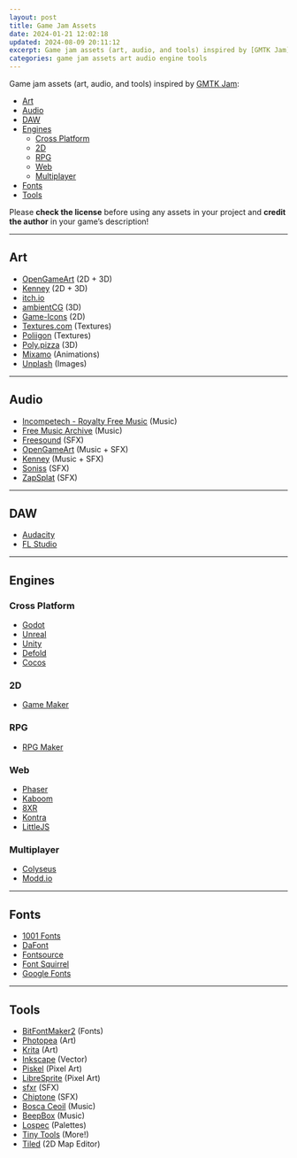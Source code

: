 ```yaml
---
layout: post
title: Game Jam Assets
date: 2024-01-21 12:02:18
updated: 2024-08-09 20:11:12
excerpt: Game jam assets (art, audio, and tools) inspired by [GMTK Jam](https://itch.io/jam/gmtk-jam-2022).
categories: game jam assets art audio engine tools
---
```


Game jam assets (art, audio, and tools) inspired by [GMTK Jam](https://itch.io/jam/gmtk-jam-2022):

- [Art](#art)
- [Audio](#audio)
- [DAW](#daw)
- [Engines](#engines)
  - [Cross Platform](#cross-platform)
  - [2D](#2d)
  - [RPG](#rpg)
  - [Web](#web)
  - [Multiplayer](#multiplayer)
- [Fonts](#fonts)
- [Tools](#tools)

Please **check the license** before using any assets in your project and **credit the author** in your game’s description!

---

## Art

- [OpenGameArt](https://opengameart.org/) (2D + 3D)
- [Kenney](https://www.kenney.nl/assets) (2D + 3D)
- [itch.io](https://itch.io/game-assets/free)
- [ambientCG](https://ambientcg.com/) (3D)
- [Game-Icons](https://game-icons.net/) (2D)
- [Textures.com](https://www.textures.com/) (Textures)
- [Poliigon](https://www.poliigon.com/search?credit=0) (Textures)
- [Poly.pizza](https://poly.pizza/) (3D)
- [Mixamo](https://www.mixamo.com/) (Animations)
- [Unplash](https://unsplash.com/) (Images)

---

## Audio

- [Incompetech - Royalty Free Music](https://incompetech.com/music/royalty-free/) (Music)
- [Free Music Archive](https://freemusicarchive.org/) (Music)
- [Freesound](https://freesound.org/) (SFX)
- [OpenGameArt](https://opengameart.org/) (Music + SFX)
- [Kenney](https://www.kenney.nl/assets?q=audio) (Music + SFX)
- [Soniss](https://sonniss.com/gameaudiogdc) (SFX)
- [ZapSplat](https://www.zapsplat.com/) (SFX)

---

## DAW

- [Audacity](https://www.audacityteam.org/)
- [FL Studio](https://www.image-line.com/)

---

## Engines

### Cross Platform

- [Godot](https://godotengine.org/)
- [Unreal](https://www.unrealengine.com/)
- [Unity](https://unity.com/)
- [Defold](https://defold.com/)
- [Cocos](https://www.cocos.com/)

### 2D

- [Game Maker](https://gamemaker.io/)

### RPG

- [RPG Maker](https://www.rpgmakerweb.com/)

### Web

- [Phaser](https://phaser.io/)
- [Kaboom](https://kaboomjs.com/)
- [8XR](https://8xr.io/)
- [Kontra](https://straker.github.io/kontra/)
- [LittleJS](https://killedbyapixel.github.io/LittleJS/docs/)

### Multiplayer

- [Colyseus](https://colyseus.io/)
- [Modd.io](https://www.modd.io/)

---

## Fonts

- [1001 Fonts](https://www.1001fonts.com/)
- [DaFont](https://www.dafont.com/)
- [Fontsource](https://github.com/fontsource/fontsource)
- [Font Squirrel](https://www.fontsquirrel.com/)
- [Google Fonts](https://fonts.google.com/)

---

## Tools

- [BitFontMaker2](https://www.pentacom.jp/pentacom/bitfontmaker2/) (Fonts)
- [Photopea](https://www.photopea.com/) (Art)
- [Krita](https://krita.org/) (Art)
- [Inkscape](https://inkscape.org/) (Vector)
- [Piskel](https://www.piskelapp.com/) (Pixel Art)
- [LibreSprite](https://libresprite.github.io/) (Pixel Art)
- [sfxr](https://www.drpetter.se/project_sfxr.html) (SFX)
- [Chiptone](https://sfbgames.itch.io/chiptone) (SFX)
- [Bosca Ceoil](https://boscaceoil.net/) (Music)
- [BeepBox](https://www.beepbox.co/) (Music)
- [Lospec](https://lospec.com/palette-list) (Palettes)
- [Tiny Tools](https://tinytools.directory/) (More!)
- [Tiled](https://www.mapeditor.org/) (2D Map Editor)

